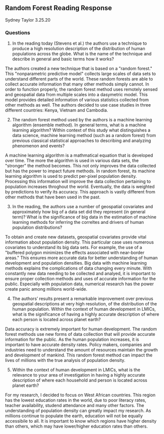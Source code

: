 ## Random Forest Reading Response 
Sydney Taylor 
3.25.20 

### Questions 
1. In the reading today (Stevens et al.) the authors use a technique to produce a high resolution description of the distribution of human populations across the globe. What is the name of the technique and describe in general and basic terms how it works? 
  
The authors created a new technique that is based on a "random forest." This "nonparametric predictive model" collects large scales of data sets to understand different parts of the world. These random forests are able to collect accurate information that many other methods simply cannot. In order to function properly, the random forest method uses remotely sensed and geospatial data from multiple scales into a dasymetric model. This model provides detailed information of various statistics collected from other methods as well. The authors decided to use case studies in three different countries: Kenya, Vietnam and Cambodia. 


2. The random forest method used by the authors is a machine learning algorithm (ensemble method). In general terms, what is a machine learning algorithm? Within context of this study what distinguishes a data science, machine learning method (such as a random forest) from previous classical statistical approaches to describing and analyzing phenomenon and events? 
 
A machine learning algorithm is a mathmatical equation that is developed over time. The more the algorithm is used in various data sets, the "stronger" the method becomes. This not only improves the data collected but has the power to impact future methods. In random forest, its machine learning algorithm is used to predict per-pixel population density. Processing this information will improve the data collection pertaining to population increases throghout the world. Eventually, the data is weighted by predictions to verify its accuracy. This approach is vastly different from other methods that have been used in the past. 


3. In the reading, the authors use a number of geospatial covariates and approximately how big of a data set did they represent (in general term)? What is the significance of big data in the estimation of machine learning methods for inferring the correltes and drivers of human population distributions? 

To obtain and create new datasets, geospatial covariates provide vital information about population density. This particular case uses numerous covariates to understand its big data sets. For example, the use of a "buffered polygon minimizes the effects associated with near-border areas." This ensures more accurate data for better understanding of human development and population densities. Big data with machine learning methods explains the complications of data changing every minute. With constantly new data needing to be collected and analyed, it is important to ensure proper collection methods and uses of accurate information for the public. Especially with population data, numerical research has the power create panic among millions world-wide. 
  

4. The authors’ results present a remarkable improvement over previous geospatial descriptions at very high resolution, of the distribution of the human population. Within the context of human development in LMICs, what is the significance of having a highly accurate description of where each person is located across planet earth?

Data accuracy is extremely important for human development. The random forest methods use new forms of data collection that will provide accurate information for the public. As the human population increases, it is important to have accurate density rates. Policy makers, companies and industries need to understand the amount of resources maintain the growth and development of mankind. This random forest method can impact the lives of millions with the true analysis of population density. 


5. Within the context of human development in LMICs, what is the relevance to your area of investigation in having a highly accurate description of where each household and person is located across planet earth?

For my research, I decided to focus on West African countries. This region has the lowest education rates in the world, due to poor literacy rates, teacher availability, studend attendance and many other factors. The understanding of population density can greatly impact my research. As millions continue to populate the earth, education will not be equally accessibile to all. It is important to know which regions have higher density than others, which may have lower/higher education rates than others. 



